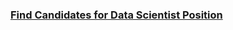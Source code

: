 ### [Find Candidates for Data Scientist Position](https://leetcode.com/problems/find-candidates-for-data-scientist-position)

